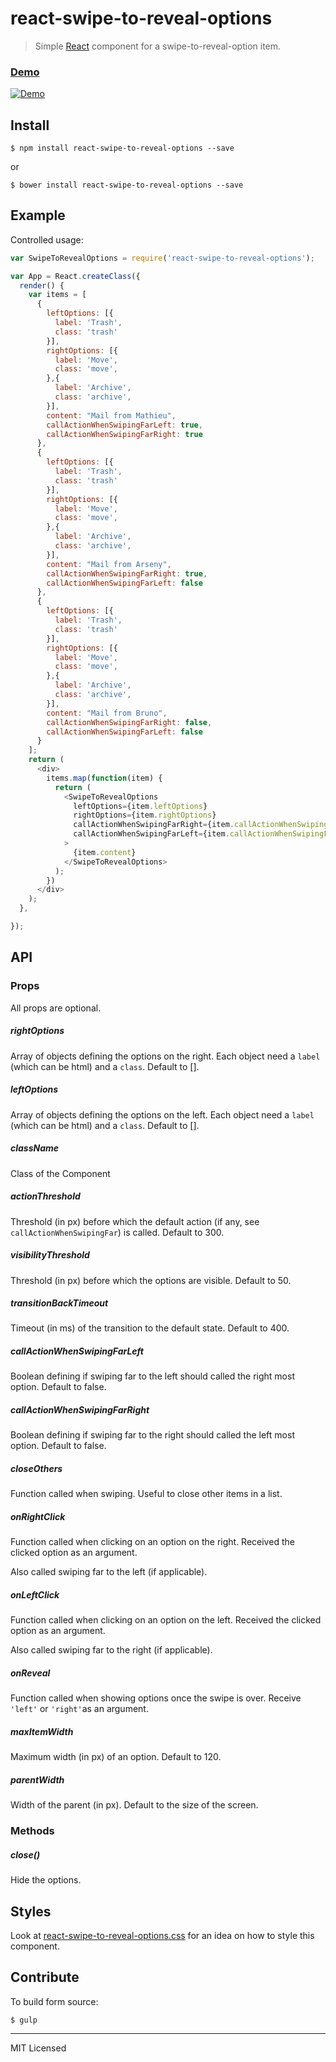 # react-swipe-to-reveal-options


> Simple [React](http://facebook.github.io/react/) component for a swipe-to-reveal-option item.

### [Demo](http://enkidevs.github.io/react-swipe-to-reveal-options/)

[![Demo](https://cdn.rawgit.com/enki-com/react-swipe-to-reveal-options/master/example/demo.gif "Demo")](https://github.com/enki-com/react-swipe-to-reveal-options/blob/master/example/index.html)

## Install

```console
$ npm install react-swipe-to-reveal-options --save
```

or

```console
$ bower install react-swipe-to-reveal-options --save
```

## Example

Controlled usage:

```javascript
var SwipeToRevealOptions = require('react-swipe-to-reveal-options');

var App = React.createClass({
  render() {
    var items = [
      {
        leftOptions: [{
          label: 'Trash',
          class: 'trash'
        }],
        rightOptions: [{
          label: 'Move',
          class: 'move',
        },{
          label: 'Archive',
          class: 'archive',
        }],
        content: "Mail from Mathieu",
        callActionWhenSwipingFarLeft: true,
        callActionWhenSwipingFarRight: true
      },
      {
        leftOptions: [{
          label: 'Trash',
          class: 'trash'
        }],
        rightOptions: [{
          label: 'Move',
          class: 'move',
        },{
          label: 'Archive',
          class: 'archive',
        }],
        content: "Mail from Arseny",
        callActionWhenSwipingFarRight: true,
        callActionWhenSwipingFarLeft: false
      },
      {
        leftOptions: [{
          label: 'Trash',
          class: 'trash'
        }],
        rightOptions: [{
          label: 'Move',
          class: 'move',
        },{
          label: 'Archive',
          class: 'archive',
        }],
        content: "Mail from Bruno",
        callActionWhenSwipingFarRight: false,
        callActionWhenSwipingFarLeft: false
      }
    ];
    return (
      <div>
        items.map(function(item) {
          return (
            <SwipeToRevealOptions
              leftOptions={item.leftOptions}
              rightOptions={item.rightOptions}
              callActionWhenSwipingFarRight={item.callActionWhenSwipingFarRight}
              callActionWhenSwipingFarLeft={item.callActionWhenSwipingFarLeft}
            >
              {item.content}
            </SwipeToRevealOptions>
          );
        })
      </div>
    );
  },

});
```

## API

### Props

All props are optional.

##### rightOptions

Array of objects defining the options on the right. Each object need a `label` (which can be html) and a `class`. Default to [].

##### leftOptions

Array of objects defining the options on the left. Each object need a `label` (which can be html) and a `class`. Default to [].

##### className

Class of the Component

##### actionThreshold

Threshold (in px) before which the default action (if any, see `callActionWhenSwipingFar`) is called. Default to 300.

##### visibilityThreshold

Threshold (in px) before which the options are visible. Default to 50.

##### transitionBackTimeout

Timeout (in ms) of the transition to the default state. Default to 400.

##### callActionWhenSwipingFarLeft

Boolean defining if swiping far to the left should called the right most option. Default to false.

##### callActionWhenSwipingFarRight

Boolean defining if swiping far to the right should called the left most option. Default to false.

##### closeOthers

Function called when swiping. Useful to close other items in a list.

##### onRightClick

Function called when clicking on an option on the right. Received the clicked option as an argument.

Also called swiping far to the left (if applicable).

##### onLeftClick

Function called when clicking on an option on the left. Received the clicked option as an argument.

Also called swiping far to the right (if applicable).

##### onReveal

Function called when showing options once the swipe is over. Receive `'left'` or `'right'`as an argument.

##### maxItemWidth

Maximum width (in px) of an option. Default to 120.

##### parentWidth

Width of the parent (in px). Default to the size of the screen.

### Methods

##### close()

Hide the options.

## Styles

Look at [react-swipe-to-reveal-options.css](https://github.com/enki-com/react-swipe-to-reveal-options/blob/master/react-swipe-to-reveal-options.css) for an idea on how to style this component.

## Contribute

To build form source:

```console
$ gulp
```

---

MIT Licensed
